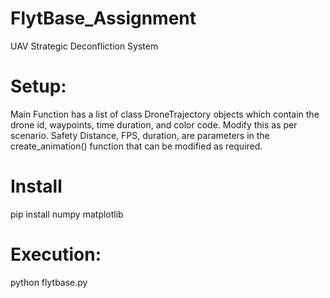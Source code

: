 # FlytBase_Assignment
UAV Strategic Deconfliction System

# Setup: 
Main Function has a list of class DroneTrajectory objects which contain the drone id, waypoints, time duration, and color code. Modify this as per scenario.
Safety Distance, FPS, duration,  are parameters in the create_animation() function that can be modified as required. 

# Install
pip install numpy matplotlib

# Execution:
python flytbase.py

